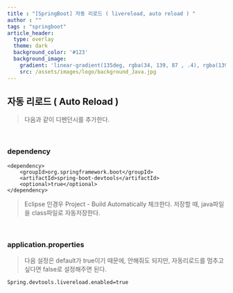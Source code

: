 ```yaml
---
title : "[SpringBoot] 자동 리로드 ( livereload, auto reload ) "
author : ""
tags : "springboot"
article_header:
  type: overlay
  theme: dark
  background_color: '#123'
  background_image:
    gradient: 'linear-gradient(135deg, rgba(34, 139, 87 , .4), rgba(139, 34, 139, .4))'
    src: /assets/images/logo/background_Java.jpg
---
```




## 자동 리로드 ( Auto Reload )

> 다음과 같이 디펜던시를 추가한다.

<br>

### dependency

```
<dependency>
    <groupId>org.springframework.boot</groupId>
    <artifactId>spring-boot-devtools</artifactId>
    <optional>true</optional>
</dependency>
```

>  Eclipse 인경우 Project - Build Automatically 체크한다. 저장할 때, java파일을 class파일로 자동저장한다.

<br>

### application.properties

>  다음 설정은 default가 true이기 때문에, 안해줘도 되지만, 자동리로드를 멈추고 싶다면 false로 설정해주면 된다.

```
Spring.devtools.livereload.enabled=true
```

<br>

<br>

<br>

<br>